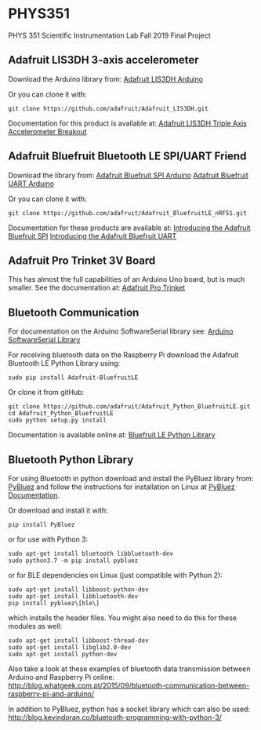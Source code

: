 # PHYS351
PHYS 351 Scientific Instrumentation Lab Fall 2019 Final Project

## Adafruit LIS3DH 3-axis accelerometer
Download the Arduino library from:
[Adafruit LIS3DH Arduino](https://learn.adafruit.com/adafruit-lis3dh-triple-axis-accelerometer-breakout/arduino)

Or you can clone it with:
```
git clone https://github.com/adafruit/Adafruit_LIS3DH.git
```

Documentation for this product is available at:
[Adafruit LIS3DH Triple Axis Accelerometer Breakout](https://cdn-learn.adafruit.com/downloads/pdf/adafruit-lis3dh-triple-axis-accelerometer-breakout.pdf)

## Adafruit Bluefruit Bluetooth LE SPI/UART Friend
Download the library from:
[Adafruit Bluefruit SPI Arduino](https://learn.adafruit.com/introducing-the-adafruit-bluefruit-spi-breakout/software)
[Adafruit Bluefruit UART Arduino](https://learn.adafruit.com/introducing-the-adafruit-bluefruit-le-uart-friend/software)

Or you can clone it with:
```
git clone https://github.com/adafruit/Adafruit_BluefruitLE_nRF51.git
```

Documentation for these products are available at:
[Introducing the Adafruit Bluefruit SPI](https://cdn-learn.adafruit.com/downloads/pdf/introducing-the-adafruit-bluefruit-spi-breakout.pdf)
[Introducing the Adafruit Bluefruit UART](https://cdn-learn.adafruit.com/downloads/pdf/introducing-the-adafruit-bluefruit-le-uart-friend.pdf)

## Adafruit Pro Trinket 3V Board
This has almost the full capabilities of an Arduino Uno board, but is much smaller.  See the documentation at:
[Adafruit Pro Trinket](https://www.arduino.cc/en/Reference/SoftwareSerial)

## Bluetooth Communication
For documentation on the Arduino SoftwareSerial library see:
[Arduino SoftwareSerial Library](https://learn.adafruit.com/introducing-pro-trinket/)

For receiving bluetooth data on the Raspberry Pi download the Adafruit Bluetooth LE Python Library using:
```
sudo pip install Adafruit-BluefruitLE
```

Or clone it from gitHub:
```
git clone https://github.com/adafruit/Adafruit_Python_BluefruitLE.git
cd Adafruit_Python_BluefruitLE
sudo python setup.py install
```
Documentation is available online at:
[Bluefruit LE Python Library](https://cdn-learn.adafruit.com/downloads/pdf/bluefruit-le-python-library.pdf)

## Bluetooth Python Library
For using Bluetooth in python download and install the PyBluez library from:
[PyBluez](https://pypi.org/project/PyBluez/) and follow the instructions for installation on Linux at [PyBluez Documentation](https://pybluez.readthedocs.io/en/latest/install.html).

Or download and install it with:
```
pip install PyBluez
```
or for use with Python 3:
```
sudo apt-get install bluetooth libbluetooth-dev
sudo python3.7 -m pip install pybluez
```
or for BLE dependencies on Linux (just compatible with Python 2):
```
sudo apt-get install libboost-python-dev
sudo apt-get install libbluetooth-dev
pip install pybluez\[ble\]
```
which installs the header files. You might also need to do this for these modules as well:
```
sudo apt-get install libboost-thread-dev
sudo apt-get install libglib2.0-dev
sudo apt-get install python-dev
```

Also take a look at these examples of bluetooth data transmission between Arduino and Raspberry Pi online:
http://blog.whatgeek.com.pt/2015/09/bluetooth-communication-between-raspberry-pi-and-arduino/

In addition to PyBluez, python has a socket library which can also be used:
http://blog.kevindoran.co/bluetooth-programming-with-python-3/
